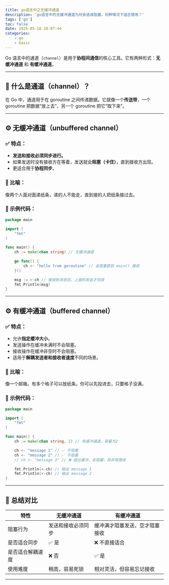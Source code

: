 ```yaml
---
title: go语言中之无缓冲通道
description: 'go语言中的无缓冲通道为何会造成阻塞，何种情况下适合使用？'
tags: ['go']
toc: false
date: 2025-05-18 18:07:44
categories:
    - go
    - basic
---
```

Go 语言中的通道（`channel`）是用于**协程间通信**的核心工具。它有两种形式：**无缓冲通道** 和 **有缓冲通道**。

---

## 🌱 什么是通道（channel）？

在 Go 中，通道用于在 goroutine 之间传递数据。它就像一个**传送带**，一个 goroutine 把数据“放上去”，另一个 goroutine 把它“取下来”。

---

## ⚙️ 无缓冲通道（unbuffered channel）

### ✅ 特点：

* **发送和接收必须同步进行。**
* 如果发送时没有接收方在等着，发送就会**阻塞（卡住）**，直到接收方出现。
* 更适合用于**协程同步**。

### 🎯 比喻：

像两个人面对面递纸条，递的人不能走，直到接的人把纸条接过去。

### 🔧 示例代码：

```go
package main

import (
	"fmt"
)

func main() {
	ch := make(chan string) // 无缓冲通道

	go func() {
		ch <- "hello from goroutine" // 会阻塞直到 main() 接收
	}()

	msg := <-ch // 接收到消息后，上面的发送才完成
	fmt.Println(msg)
}
```

---

## ⚙️ 有缓冲通道（buffered channel）

### ✅ 特点：

* 允许**指定缓冲大小**。
* 发送操作在缓冲未满时不会阻塞。
* 接收操作在缓冲非空时不会阻塞。
* 适用于**解耦发送者和接收者速度**不同的场景。

### 🎯 比喻：

像一个邮箱，有多个格子可以放纸条。你可以先投进去，只要格子没满。

### 🔧 示例代码：

```go
package main

import (
	"fmt"
)

func main() {
	ch := make(chan string, 2) // 有缓冲通道，容量为2

	ch <- "message 1" // ✅ 不阻塞
	ch <- "message 2" // ✅ 不阻塞
	// ch <- "message 3" // ❌ 超出缓冲，会阻塞，除非有接收

	fmt.Println(<-ch) // 输出 message 1
	fmt.Println(<-ch) // 输出 message 2
}
```

---

## 🧠 总结对比

| 特性       | 无缓冲通道     | 有缓冲通道           |
| -------- | --------- | --------------- |
| 阻塞行为     | 发送和接收必须同步 | 缓冲满才阻塞发送，空才阻塞接收 |
| 是否适合同步   | ✅ 是       | ❌ 不直接适合         |
| 是否适合解耦速度 | ❌ 否       | ✅ 是             |
| 使用难度     | 稍高，容易死锁   | 相对灵活，但容易忘记接收    |

---


